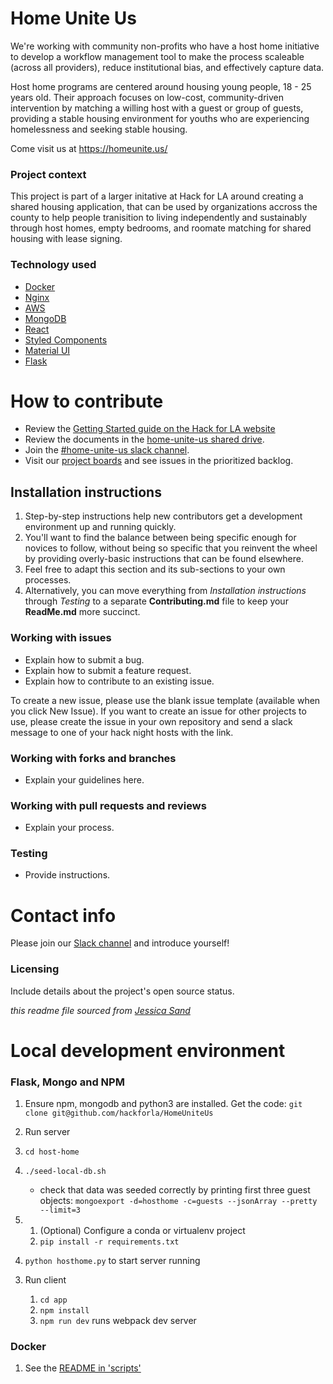 # Home Unite Us

We're working with community non-profits who have a host home initiative to develop a workflow management tool to make the process scaleable (across all providers), reduce institutional bias, and effectively capture data.

Host home programs are centered around housing young people, 18 - 25 years old. Their approach focuses on low-cost, community-driven intervention by matching a willing host with a guest or group of guests, providing a stable housing environment for youths who are experiencing homelessness and seeking stable housing.

Come visit us at https://homeunite.us/

### Project context

This project is part of a larger initative at Hack for LA around creating a shared housing application, that can be used by organizations accross the county to help people tranisition to living independently and sustainably through host homes, empty bedrooms, and roomate matching for shared housing with lease signing.

### Technology used

- [Docker](https://docs.docker.com/)
- [Nginx](https://nginx.org/en/docs/)
- [AWS](https://docs.aws.amazon.com/)
- [MongoDB](https://docs.mongodb.com/)
- [React](https://reactjs.org/docs/getting-started.html)
- [Styled Components](https://styled-components.com/docs)
- [Material UI](https://material-ui.com/)
- [Flask](https://flask.palletsprojects.com/en/1.1.x/)
<!-- - [Terraform](https://www.terraform.io/docs/index.html) -->

# How to contribute

- Review the [Getting Started guide on the Hack for LA website](https://github.com/hackforla/getting-started)
- Review the documents in the [home-unite-us shared drive](https://drive.google.com/drive/u/0/folders/1ahxiD9rIsBtx0yAPlPcPaGw8zGrfHHm9).
- Join the [#home-unite-us slack channel](https://hackforla.slack.com/archives/CRWUG7X0C).
- Visit our [project boards](https://github.com/hackforla/HomeUniteUs/projects) and see issues in the prioritized backlog.

## Installation instructions

1. Step-by-step instructions help new contributors get a development environment up and running quickly.
2. You'll want to find the balance between being specific enough for novices to follow, without being so specific that you reinvent the wheel by providing overly-basic instructions that can be found elsewhere.
3. Feel free to adapt this section and its sub-sections to your own processes.
4. Alternatively, you can move everything from _Installation instructions_ through _Testing_ to a separate **Contributing.md** file to keep your **ReadMe.md** more succinct.

### Working with issues

- Explain how to submit a bug.
- Explain how to submit a feature request.
- Explain how to contribute to an existing issue.

To create a new issue, please use the blank issue template (available when you click New Issue). If you want to create an issue for other projects to use, please create the issue in your own repository and send a slack message to one of your hack night hosts with the link.

### Working with forks and branches

- Explain your guidelines here.

### Working with pull requests and reviews

- Explain your process.

### Testing

- Provide instructions.

# Contact info

Please join our [Slack channel](https://hackforla.slack.com/archives/CRWUG7X0C) and introduce yourself!

### Licensing

Include details about the project's open source status.

_this readme file sourced from [Jessica Sand](http://jessicasand.com/other-stuff/just-enough-docs/)_

# Local development environment

### Flask, Mongo and NPM

1. Ensure npm, mongodb and python3 are installed. Get the code:
   `git clone git@github.com/hackforla/HomeUniteUs`

2) Run server

1) `cd host-home`

1) `./seed-local-db.sh`

   - check that data was seeded correctly by printing first three guest objects: `mongoexport -d=hosthome -c=guests --jsonArray --pretty --limit=3`

1) 1. (Optional) Configure a conda or virtualenv project
   2. `pip install -r requirements.txt`

4. `python hosthome.py` to start server running

3) Run client

   1. `cd app`
   1. `npm install`
   1. `npm run dev` runs webpack dev server

### Docker

1. See the [README in 'scripts'](./scripts/README.md)
